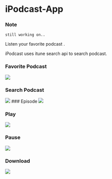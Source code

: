 # iPodcast-App 

### Note 
    still working on..

Listen your favorite podcast . 

iPodcast uses itune search api to search podcast.



### Favorite Podcast 
<img src="iPodcast/ScreenShots/fav.png"> 
 
### Search Podcast 
<img src="iPodcast/ScreenShots/search.png">     
### Episode 
<img src="iPodcast/ScreenShots/episode.png">

### Play 
<img src="iPodcast/ScreenShots/play.png"> 

### Pause 
<img src="iPodcast/ScreenShots/pause.png"> 

### Download  
<img src="iPodcast/ScreenShots/download.png">   
